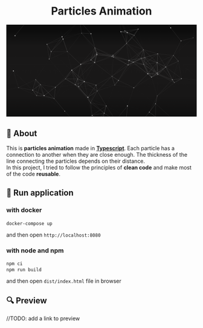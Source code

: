 <h1 align="center">Particles Animation</h1>

![img.png](img.png)
## 📰 About

This is <b>particles animation</b> made in <b><a href="https://www.typescriptlang.org/">Typescript</a></b>. Each particle has a connection to another when they are close enough. The thickness of the line connecting the particles depends on their distance. 
<br> In this project, I tried to follow the principles of <b>clean code</b> and make most of the code <b>reusable</b>.

## 🔧 Run application

### with docker
```
docker-compose up
```

and then open `http://localhost:8080`

### with node and npm
``` 
npm ci
npm run build
```
and then open `dist/index.html` file in browser

## 🔍 Preview

//TODO: add a link to preview

